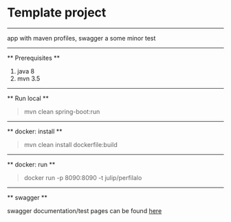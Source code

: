 # Template project
____

app with maven profiles, swagger a some minor test

____
 
** Prerequisites **

1. java 8
1. mvn 3.5
 
____
  
** Run local **
 
> mvn clean spring-boot:run

____
  
** docker: install **
 
> mvn clean install dockerfile:build

____
  
** docker: run **
 
> docker run -p 8090:8090 -t julip/perfilalo

____

** swagger **

swagger documentation/test pages can be found [here](http://localhost:8090/swagger-ui.html)
